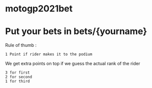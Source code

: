 # motogp2021bet

# Put your bets in bets/{yourname}

Rule of thumb :

    1 Point if rider makes it to the podium

We get extra points on top if we guess the actual rank of the rider
    
    3 for first
    2 for second
    1 for third
